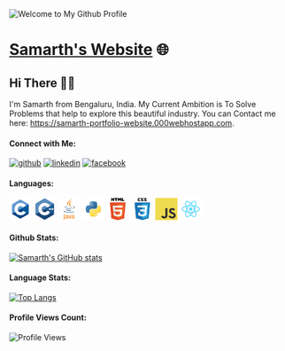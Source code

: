 <img src='https://raw.githubusercontent.com/BrunnerLivio/brunnerlivio/master/images/welcome.png' alt='Welcome to My Github Profile'/>

# [Samarth's Website](https://samarth-portfolio-website.000webhostapp.com) :globe_with_meridians:

## Hi There 👋:hugs:
I'm Samarth from Bengaluru, India. My Current Ambition is To Solve Problems that help to explore this beautiful industry. You can Contact me here: https://samarth-portfolio-website.000webhostapp.com.

#### Connect with Me:

[<img src='https://cdn.jsdelivr.net/npm/simple-icons@3.0.1/icons/github.svg' alt='github' height='40'>](https://github.com/SamarthHChinivar)    [<img src='https://cdn.jsdelivr.net/npm/simple-icons@3.0.1/icons/linkedin.svg' alt='linkedin' height='40'>](https://www.linkedin.com/in/samarth-h-chinivar)   [<img src='https://cdn.jsdelivr.net/npm/simple-icons@3.0.1/icons/facebook.svg' alt='facebook' height='40'>](https://www.facebook.com/samarthh.chinivar)  

#### Languages:

<img src='https://raw.githubusercontent.com/github/explore/f3e22f0dca2be955676bc70d6214b95b13354ee8/topics/c/c.png' alt='C' height='40'/> <img src='https://raw.githubusercontent.com/github/explore/180320cffc25f4ed1bbdfd33d4db3a66eeeeb358/topics/cpp/cpp.png' alt='C++' height='40'/> <img src='https://raw.githubusercontent.com/github/explore/5b3600551e122a3277c2c5368af2ad5725ffa9a1/topics/java/java.png' alt='java' height='40'/> <img src='https://raw.githubusercontent.com/github/explore/80688e429a7d4ef2fca1e82350fe8e3517d3494d/topics/python/python.png' alt='py' height='40'/> <img src='https://raw.githubusercontent.com/github/explore/80688e429a7d4ef2fca1e82350fe8e3517d3494d/topics/html/html.png' alt='html' height='40'/> <img src='https://raw.githubusercontent.com/github/explore/80688e429a7d4ef2fca1e82350fe8e3517d3494d/topics/css/css.png' alt='css' height='40'/> <img src='https://raw.githubusercontent.com/github/explore/80688e429a7d4ef2fca1e82350fe8e3517d3494d/topics/javascript/javascript.png' alt='js' height='40'/> <img src='https://raw.githubusercontent.com/github/explore/80688e429a7d4ef2fca1e82350fe8e3517d3494d/topics/react/react.png' alt='react-js' height='40'/>

#### Github Stats:
[![Samarth's GitHub stats](https://github-readme-stats.vercel.app/api?username=SamarthHChinivar)](https://github.com/SamarthHChinivar/github-readme-stats)

#### Language Stats:
[![Top Langs](https://github-readme-stats.vercel.app/api/top-langs/?username=SamarthHChinivar)](https://github.com/anuraghazra/github-readme-stats)

#### Profile Views Count:
![Profile Views](https://komarev.com/ghpvc/?username=SamarthHChinivar&color=blueviolet)
